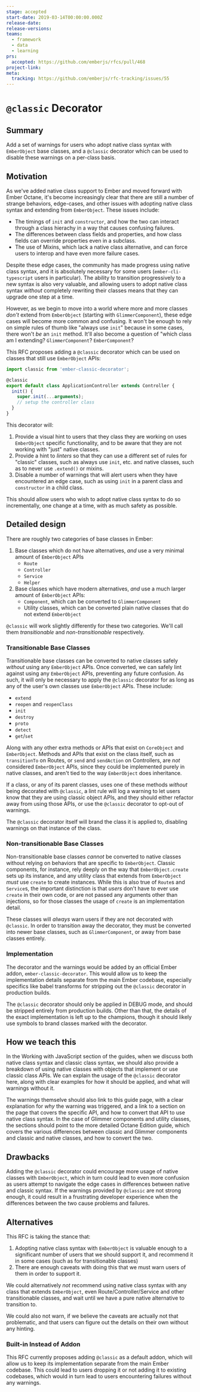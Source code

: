 ```yaml
---
stage: accepted
start-date: 2019-03-14T00:00:00.000Z
release-date:
release-versions:
teams:
  - framework
  - data
  - learning
prs:
  accepted: https://github.com/emberjs/rfcs/pull/468
project-link:
meta:
  tracking: https://github.com/emberjs/rfc-tracking/issues/55
---
```


# `@classic` Decorator

## Summary

Add a set of warnings for users who adopt native class syntax with
`EmberObject` base classes, and a `@classic` decorator which can be used to
disable these warnings on a per-class basis.

## Motivation

As we've added native class support to Ember and moved forward with Ember
Octane, it's become increasingly clear that there are still a number of strange
behaviors, edge-cases, and other issues with adopting native class syntax and
extending from `EmberObject`. These issues include:

- The timings of `init` and `constructor`, and how the two can interact through
  a class hierachy in a way that causes confusing failures.
- The differences between class fields and properties, and how class fields can
  override properties even in a subclass.
- The use of Mixins, which lack a native class alternative, and can force users
  to interop and have even more failure cases.

Despite these edge cases, the community has made progress using native class
syntax, and it is absolutely necessary for some users (`ember-cli-typescript`
users in particular). The ability to transition progressively to a new syntax is
also very valuable, and allowing users to adopt native class syntax _without_
completely rewriting their classes means that they can upgrade one step at a
time.

However, as we begin to move into a world where more and more classes _don't_
extend from `EmberObject` (starting with `GlimmerComponent`), these edge cases
will become more common and confusing. It won't be enough to rely on simple
rules of thumb like "always use `init`" because in some cases, there won't _be_
an `init` method. It'll also become a question of "which class am I extending?
`GlimmerComponent`? `EmberComponent`?

This RFC proposes adding a `@classic` decorator which can be used on classes
that still use `EmberObject` APIs:

```js
import classic from 'ember-classic-decorator';

@classic
export default class ApplicationController extends Controller {
  init() {
    super.init(...arguments);
    // setup the controller class
  }
}
```

This decorator will:

1. Provide a visual hint to users that they class they are working on uses
   `EmberObject` specific functionality, and to be aware that they are not
   working with "just" native classes.
2. Provide a hint to _linters_ so that they can use a different set of rules for
   "classic" classes, such as always use `init`, etc. and native classes, such
   as to never use `.extend()` or mixins.
3. Disable a number of warnings that will alert users when they have encountered
   an edge case, such as using `init` in a parent class and `constructor` in a
   child class.

This should allow users who wish to adopt native class syntax to do so
incrementally, one change at a time, with as much safety as possible.

## Detailed design

There are roughly two categories of base classes in Ember:

1. Base classes which do not have alternatives, _and_ use a very minimal amount
   of `EmberObject` APIs
   - `Route`
   - `Controller`
   - `Service`
   - `Helper`
2. Base classes which have modern alternatives, _and_ use a much larger amount
   of `EmberObject` APIs:
   - `Component`, which can be converted to `GlimmerComponent`
   - Utility classes, which can be converted plain native classes that do not
     extend `EmberObject`

`@classic` will work slightly differently for these two categories. We'll call
them _transitionable_ and _non-transitionable_ respectively.

### Transitionable Base Classes

Transitionable base classes can be converted to native classes safely _without_
using any `EmberObject` APIs. Once converted, we can safely lint against using
any `EmberObject` APIs, preventing any future confusion. As such, it will only
be necessary to apply the `@classic` decorator for as long as any of the user's
own classes use `EmberObject` APIs. These include:

- `extend`
- `reopen` and `reopenClass`
- `init`
- `destroy`
- `proto`
- `detect`
- `get`/`set`

Along with any other extra methods or APIs that exist on `CoreObject` and
`EmberObject`. Methods and APIs that exist on the class itself, such as
`transitionTo` on Routes, or `send` and `sendAction` on Controllers, are _not_
considered `EmberObject` APIs, since they could be implemented purely in native
classes, and aren't tied to the way `EmberObject` does inheritance.

If a class, or any of its parent classes, uses one of these methods _without_
being decorated with `@classic`, a lint rule will log a warning to let users
know that they are using classic object APIs, and they should either refactor
away from using those APIs, or use the `@classic` decorator to opt-out of
warnings.

The `@classic` decorator itself will brand the class it is applied to, disabling
warnings on that instance of the class.

### Non-transitionable Base Classes

Non-transitionable base classes _cannot_ be converted to native classes without
relying on behaviors that are specific to `EmberObject`. Classic components, for
instance, rely deeply on the way that `EmberObject.create` sets up its instance,
and any utility class that extends from `EmberObject` _must_ use `create` to
create instances. While this is also true of `Route`s and `Service`s, the
important distinction is that _users_ don't have to ever use `create` in their
own code, or are not passed any arguments other than injections, so for those
classes the usage of `create` is an implementation detail.

These classes will _always_ warn users if they are not decorated with
`@classic`. In order to transition away the decorator, they must be converted
into newer base classes, such as `GlimmerComponent`, or away from base classes
entirely.

### Implementation

The decorator and the warnings would be added by an official Ember addon,
`ember-classic-decorator`. This would allow us to keep the implementation
details separate from the main Ember codebase, especially specifics like babel
transforms for stripping out the `@classic` decorator in production builds.

The `@classic` decorator should only be applied in DEBUG mode, and should be
stripped entirely from production builds. Other than that, the details of the
exact implementation is left up to the champions, though it should likely use
symbols to brand classes marked with the decorator.

## How we teach this

In the Working with JavaScript section of the guides, when we discuss both
native class syntax and classic class syntax, we should also provide a breakdown
of using native classes with objects that implement or use classic class APIs.
We can explain the usage of the `@classic` decorator here, along with clear
examples for how it should be applied, and what will warnings without it.

The warnings themselve should also link to this guide page, with a clear
explanation for _why_ the warning was triggered, and a link to a section on the
page that covers the specific API, and how to convert that API to use native
class syntax. In the case of Glimmer components and utility classes, the
sections should point to the more detailed Octane Edition guide, which covers
the various differences between classic and Glimmer components and classic and
native classes, and how to convert the two.

## Drawbacks

Adding the `@classic` decorator could encourage more usage of native classes
with `EmberObject`, which in turn could lead to even more confusion as users
attempt to navigate the edge cases in differences between native and classic
syntax. If the warnings provided by `@classic` are not strong enough, it could
result in a frustrating developer experience when the differences between the
two cause problems and failures.

## Alternatives

This RFC is taking the stance that:

1. Adopting native class syntax with `EmberObject` is valuable enough to a
   significant number of users that we should support it, and recommend it in
   some cases (such as for transitionable classes)
2. There are enough caveats with doing this that we must warn users of them in
   order to support it.

We could alternatively _not_ recommend using native class syntax with any class
that extends `EmberObject`, even Route/Controller/Service and other
transitionable classes, and wait until we have a pure native alternative to
transition to.

We could also not warn, if we believe the caveats are actually not that
problematic, and that users can figure out the details on their own without any
hinting.

### Built-in Instead of Addon

This RFC currently proposes adding `@classic` as a default addon, which will
allow us to keep its implementation separate from the main Ember codebase. This
could lead to users dropping it or not adding it to existing codebases, which
would in turn lead to users encountering failures without any warnings.
